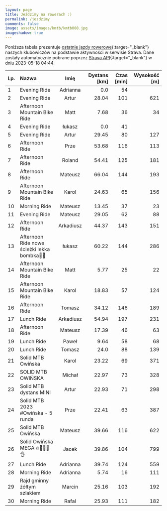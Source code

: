 ```yaml
---
layout: page
title: Jeździmy na rowerach :)
permalink: /jezdzimy
comments: false
image: assets/images/kmtb/kmtb008.jpg
imageshadow: true
---
```


Poniższa tabela prezentuje [ostatnie jazdy rowerowe](https://www.strava.com/clubs/336381){:target="_blank"} naszych klubowiczów na podstawie aktywności w serwisie Strava. Dane zostały automatycznie pobrane poprzez [Strava API](https://developers.strava.com/docs/reference/#api-Clubs-getClubActivitiesById){:target="_blank"} w dniu 2023-05-18 04:44.

Lp. | Nazwa | Imię | Dystans [km] | Czas [min] | Wysokość [m]
:--- | :--- | :---: | ---: | ---: | ---:
1|Evening Ride|Adrianna|0.0|54|
2|Evening Ride|Artur|28.04|101|621
3|Afternoon Mountain Bike Ride|Matt|7.68|36|34
4|Evening Ride|łukasz|0.0|41|
5|Evening Ride|Artur|29.45|80|127
6|Afternoon Ride|Prze|53.68|116|113
7|Afternoon Ride|Roland|54.41|125|181
8|Afternoon Ride|Mateusz|66.04|144|193
9|Afternoon Mountain Bike Ride|Karol|24.63|65|156
10|Morning Ride|Mateusz|13.45|37|23
11|Evening Ride|Mateusz|29.05|62|88
12|Afternoon Ride|Arkadiusz|44.37|143|151
13|Afternoon Ride nowe ścieżki lekka bombka🤪🤠|łukasz|60.22|144|286
14|Afternoon Mountain Bike Ride|Matt|5.77|25|22
15|Afternoon Mountain Bike Ride|Karol|18.83|57|124
16|Afternoon Ride|Tomasz|34.12|146|189
17|Lunch Ride|Arkadiusz|54.94|197|231
18|Afternoon Ride|Mateusz|17.39|46|63
19|Lunch Ride|Paweł|9.64|58|68
20|Lunch Ride|Tomasz|24.0|88|139
21|Solid MTB Owińska|Karol|23.22|69|371
22|SOLID MTB OWIŃSKA |Michał|22.97|73|328
23|Solid MTB dystans MINI|Artur|22.93|71|298
24|Solid MTB 2023 #Owińska - 5 runda|Prze|22.41|63|387
25|Solid MTB Owińska|Mateusz|39.66|116|622
26|Solid Owińska MEGA 🔥🦵🤸‍♂️👌|Jacek|39.86|104|799
27|Lunch Ride|Adrianna|39.74|124|559
28|Morning Ride|Adrianna|5.74|16|111
29|Rajd gminny żółtym szlakiem|Marcin|25.16|103|192
30|Morning Ride|Rafal|25.93|111|182
